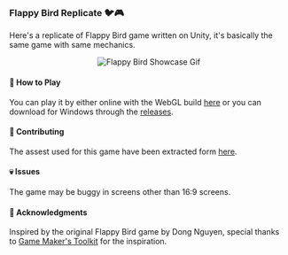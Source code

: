 ### Flappy Bird Replicate 🐦🎮
Here's a replicate of Flappy Bird game written on Unity, it's basically the same game with same mechanics.

<p align="center">
  <img src="https://github.com/MuhammadAbdi42/Flappy-Bird/blob/main/Assets/Flappy%20Bird%20Showcase%20Gif.gif?raw=true" alt="Flappy Bird Showcase Gif"/>
</p>

#### 🚀 How to Play
You can play it by either online with the WebGL build [here](https://muhammadabdi42.github.io/Flappy-Bird/) or you can download for Windows through the [releases](https://github.com/MuhammadAbdi42/Flappy-Bird/releases/tag/Windows).

#### 🤝 Contributing
The assest used for this game have been extracted form [here](https://github.com/samuelcust/flappy-bird-assets).

#### 💀 Issues
The game may be buggy in screens other than 16:9 screens.

#### 🎉 Acknowledgments
Inspired by the original Flappy Bird game by Dong Nguyen, special thanks to [Game Maker's Toolkit](https://www.youtube.com/watch?v=vFjXKOXdgGo) for the inspiration.
